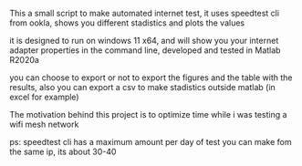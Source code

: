 This a small script to make automated internet test, it uses speedtest cli from ookla, shows you different stadistics and plots the values

it is designed to run on windows 11 x64, and will show you your internet adapter properties in the command line,
developed and tested in Matlab R2020a

you can choose to export or not to export the figures and the table with the results, also you can export a csv to make stadistics outside matlab (in excel for example)

The motivation behind this project is to optimize time while i was testing a wifi mesh network

ps: speedtest cli has a maximum amount per day of test you can make fom the same ip, its about 30-40 
